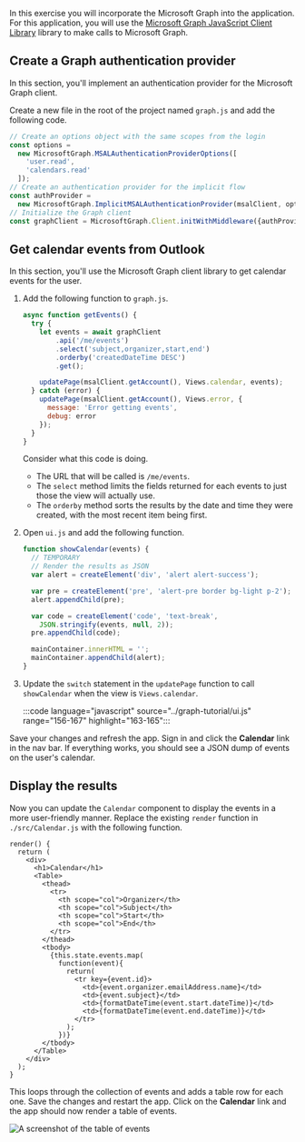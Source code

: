 <!-- markdownlint-disable MD002 MD041 -->

In this exercise you will incorporate the Microsoft Graph into the application. For this application, you will use the [Microsoft Graph JavaScript Client Library](https://github.com/microsoftgraph/msgraph-sdk-javascript) library to make calls to Microsoft Graph.

## Create a Graph authentication provider

In this section, you'll implement an authentication provider for the Microsoft Graph client.

Create a new file in the root of the project named `graph.js` and add the following code.

```javascript
// Create an options object with the same scopes from the login
const options =
  new MicrosoftGraph.MSALAuthenticationProviderOptions([
    'user.read',
    'calendars.read'
  ]);
// Create an authentication provider for the implicit flow
const authProvider =
  new MicrosoftGraph.ImplicitMSALAuthenticationProvider(msalClient, options);
// Initialize the Graph client
const graphClient = MicrosoftGraph.Client.initWithMiddleware({authProvider});
```

## Get calendar events from Outlook

In this section, you'll use the Microsoft Graph client library to get calendar events for the user.

1. Add the following function to `graph.js`.

    ```javascript
    async function getEvents() {
      try {
        let events = await graphClient
            .api('/me/events')
            .select('subject,organizer,start,end')
            .orderby('createdDateTime DESC')
            .get();

        updatePage(msalClient.getAccount(), Views.calendar, events);
      } catch (error) {
        updatePage(msalClient.getAccount(), Views.error, {
          message: 'Error getting events',
          debug: error
        });
      }
    }
    ```

    Consider what this code is doing.

    - The URL that will be called is `/me/events`.
    - The `select` method limits the fields returned for each events to just those the view will actually use.
    - The `orderby` method sorts the results by the date and time they were created, with the most recent item being first.

1. Open `ui.js` and add the following function.

    ```javascript
    function showCalendar(events) {
      // TEMPORARY
      // Render the results as JSON
      var alert = createElement('div', 'alert alert-success');

      var pre = createElement('pre', 'alert-pre border bg-light p-2');
      alert.appendChild(pre);

      var code = createElement('code', 'text-break',
        JSON.stringify(events, null, 2));
      pre.appendChild(code);

      mainContainer.innerHTML = '';
      mainContainer.appendChild(alert);
    }
    ```

1. Update the `switch` statement in the `updatePage` function to call `showCalendar` when the view is `Views.calendar`.

    :::code language="javascript" source="../graph-tutorial/ui.js" range="156-167" highlight="163-165":::

Save your changes and refresh the app. Sign in and click the **Calendar** link in the nav bar. If everything works, you should see a JSON dump of events on the user's calendar.

## Display the results

Now you can update the `Calendar` component to display the events in a more user-friendly manner. Replace the existing `render` function in `./src/Calendar.js` with the following function.

```JSX
render() {
  return (
    <div>
      <h1>Calendar</h1>
      <Table>
        <thead>
          <tr>
            <th scope="col">Organizer</th>
            <th scope="col">Subject</th>
            <th scope="col">Start</th>
            <th scope="col">End</th>
          </tr>
        </thead>
        <tbody>
          {this.state.events.map(
            function(event){
              return(
                <tr key={event.id}>
                  <td>{event.organizer.emailAddress.name}</td>
                  <td>{event.subject}</td>
                  <td>{formatDateTime(event.start.dateTime)}</td>
                  <td>{formatDateTime(event.end.dateTime)}</td>
                </tr>
              );
            })}
        </tbody>
      </Table>
    </div>
  );
}
```

This loops through the collection of events and adds a table row for each one. Save the changes and restart the app. Click on the **Calendar** link and the app should now render a table of events.

![A screenshot of the table of events](./images/add-ms-graph-01.png)

